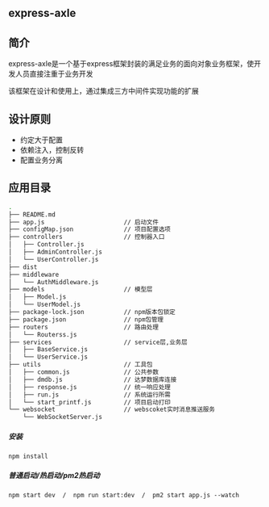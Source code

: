 express-axle
---
## 简介
express-axle是一个基于express框架封装的满足业务的面向对象业务框架，使开发人员直接注重于业务开发

该框架在设计和使用上，通过集成三方中间件实现功能的扩展

## 设计原则
* 约定大于配置
* 依赖注入，控制反转
* 配置业务分离

## 应用目录
```bash
.
├── README.md
├── app.js                      // 启动文件
├── configMap.json              // 项目配置选项
├── controllers                 // 控制器入口
│   ├── Controller.js
│   ├── AdminController.js
│   └── UserController.js
├── dist
├── middleware
│   └── AuthMiddleware.js
├── models                      // 模型层
│   ├── Model.js
│   └── UserModel.js
├── package-lock.json           // npm版本包锁定
├── package.json                // npm包管理
├── routers                     // 路由处理
│   └── Routerss.js
├── services                    // service层,业务层
│   ├── BaseService.js
│   └── UserService.js
├── utils                       // 工具包
│   ├── common.js               // 公共参数
│   ├── dmdb.js                 // 达梦数据库连接
│   ├── response.js             // 统一响应处理
│   ├── run.js                  // 系统运行所需
│   └── start_printf.js         // 项目启动打印
└── websocket                   // webscoket实时消息推送服务
    └── WebSocketServer.js
```

##### 安装
`npm install`
##### 普通启动/热启动/pm2热启动
`npm start dev  /  npm run start:dev  /  pm2 start app.js --watch `

